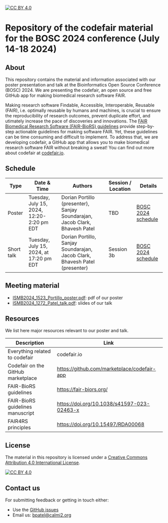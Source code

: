 [![CC BY 4.0][cc-by-shield]][cc-by]

[cc-by]: http://creativecommons.org/licenses/by/4.0/
[cc-by-shield]: https://img.shields.io/badge/License-CC%20BY%204.0-lightgrey.svg
[cc-by-image]: https://i.creativecommons.org/l/by/4.0/88x31.png

# Repository of the codefair material for the BOSC 2024 conference (July 14-18 2024)

## About

This repository contains the material and information associated with our poster presentation and talk at the Bioinformatics Open Source Conference (BOSC) 2024. We are presenting the codefair, an open source and free GitHub app for making biomedical research software FAIR.

Making research software Findable, Accessible, Interoperable, Reusable (FAIR), i.e. optimally reusable by humans and machines, is crucial to ensure the reproducibility of research outcomes, prevent duplicate effort, and utimately increase the pace of discoveries and innovations. The [FAIR Biomedical Research Software (FAIR-BioRS) guidelines](https://fair-biors.org/) provide step-by-step actionable guidelines for making software FAIR. Yet, these guidelines can be time consuming and difficult to implement. To address that, we are developing codefair, a GitHub app that allows you to make biomedical research software FAIR without breaking a sweat! You can find out more about codefair at [codefair.io](https://codefair.io/).

## Schedule

| Type            | Date & Time             | Authors                          | Session / Location                                              | Details |
| --------------- | -----------------|--------------------------------- |------------------------------------------------------ |------------------- |
| Poster          |  Tuesday, July 15, 2024, 12:20-2:20 pm EDT | Dorian Portillo (presenter), Sanjay Soundarajan, Jacob Clark, Bhavesh Patel | TBD  | [BOSC 2024 schedule](https://www.open-bio.org/events/bosc-2024/bosc-2024-schedule/) |
| Short talk      |  Tuesday, July 15, 2024, at 17:20 pm EDT | Dorian Portillo, Sanjay Soundarajan, Jacob Clark, Bhavesh Patel (presenter)| Session 3b | [BOSC 2024 schedule](https://www.open-bio.org/events/bosc-2024/bosc-2024-schedule/) |


## Meeting material

- [ISMB2024_1523_Portillo_poster.pdf](ISMB2024_1523_Portillo_poster.pdf): pdf of our poster
- [ISMB2024_1272_Patel_talk.pdf](ISMB2024_1272_Patel_talk.pdf): slides of our talk

## Resources

We list here major resources relevant to our poster and talk.

| Description                                         | Link                                                              |
| --------------------------------------------------  | ----------------------------------------------------------------- |
| Everything related to codefair                         | codefair.io |
| Codefair on the GitHub marketplace                         | https://github.com/marketplace/codefair-app |
| FAIR-BioRS guidelines                           | https://fair-biors.org/ |
| FAIR-BioRS guidelines manuscript                          | https://doi.org/10.1038/s41597-023-02463-x |
| FAIR4RS principles                          | https://doi.org/10.15497/RDA00068 |


## License
The material in this repository is licensed under a
[Creative Commons Attribution 4.0 International License][cc-by].

[![CC BY 4.0][cc-by-image]][cc-by]

## Contact us
For submitting feedback or getting in touch either:
- Use the [GitHub issues](https://github.com/fairdataihub/codefair-BOSC-2024/issues) 
- Email us: bpatel@calmi2.org

